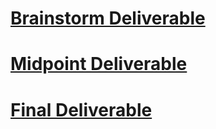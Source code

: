 # [Brainstorm Deliverable](brainstorm.md)

# [Midpoint Deliverable](https://info-201a-sp20.github.io/NFL-Statistics/)

# [Final Deliverable](https://johnrosen00.shinyapps.io/nfl-statistics/)
